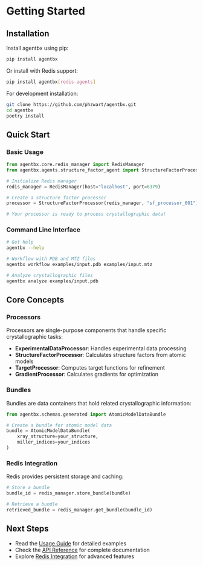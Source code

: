 # Getting Started

## Installation

Install agentbx using pip:

```bash
pip install agentbx
```

Or install with Redis support:

```bash
pip install agentbx[redis-agents]
```

For development installation:

```bash
git clone https://github.com/phzwart/agentbx.git
cd agentbx
poetry install
```

## Quick Start

### Basic Usage

```python
from agentbx.core.redis_manager import RedisManager
from agentbx.agents.structure_factor_agent import StructureFactorProcessor

# Initialize Redis manager
redis_manager = RedisManager(host="localhost", port=6379)

# Create a structure factor processor
processor = StructureFactorProcessor(redis_manager, "sf_processor_001")

# Your processor is ready to process crystallographic data!
```

### Command Line Interface

```bash
# Get help
agentbx --help

# Workflow with PDB and MTZ files
agentbx workflow examples/input.pdb examples/input.mtz

# Analyze crystallographic files
agentbx analyze examples/input.pdb
```

## Core Concepts

### Processors

Processors are single-purpose components that handle specific crystallographic tasks:

- **ExperimentalDataProcessor**: Handles experimental data processing
- **StructureFactorProcessor**: Calculates structure factors from atomic models
- **TargetProcessor**: Computes target functions for refinement
- **GradientProcessor**: Calculates gradients for optimization

### Bundles

Bundles are data containers that hold related crystallographic information:

```python
from agentbx.schemas.generated import AtomicModelDataBundle

# Create a bundle for atomic model data
bundle = AtomicModelDataBundle(
    xray_structure=your_structure,
    miller_indices=your_indices
)
```

### Redis Integration

Redis provides persistent storage and caching:

```python
# Store a bundle
bundle_id = redis_manager.store_bundle(bundle)

# Retrieve a bundle
retrieved_bundle = redis_manager.get_bundle(bundle_id)
```

## Next Steps

- Read the [Usage Guide](usage.md) for detailed examples
- Check the [API Reference](reference.md) for complete documentation
- Explore [Redis Integration](redis_integration.md) for advanced features
